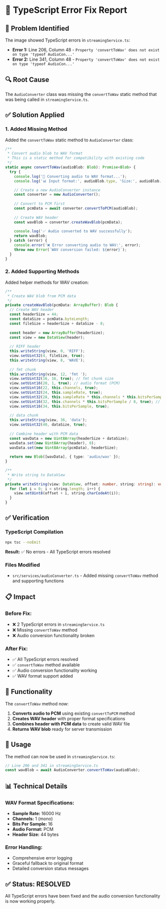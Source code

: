 # 🔧 TypeScript Error Fix Report

## 🐛 Problem Identified

The image showed TypeScript errors in `streamingService.ts`:
- **Error 1:** Line 206, Column 48 - `Property 'convertToWav' does not exist on type 'typeof AudioCon...'`
- **Error 2:** Line 341, Column 48 - `Property 'convertToWav' does not exist on type 'typeof AudioCon...'`

## 🔍 Root Cause

The `AudioConverter` class was missing the `convertToWav` static method that was being called in `streamingService.ts`.

## ✅ Solution Applied

### 1. Added Missing Method
Added the `convertToWav` static method to `AudioConverter` class:

```typescript
/**
 * Convert audio blob to WAV format
 * This is a static method for compatibility with existing code
 */
static async convertToWav(audioBlob: Blob): Promise<Blob> {
  try {
    console.log('🔄 Converting audio to WAV format...');
    console.log('📊 Input format:', audioBlob.type, 'Size:', audioBlob.size, 'bytes');

    // Create a new AudioConverter instance
    const converter = new AudioConverter();
    
    // Convert to PCM first
    const pcmData = await converter.convertToPCM(audioBlob);
    
    // Create WAV header
    const wavBlob = converter.createWavBlob(pcmData);
    
    console.log('✅ Audio converted to WAV successfully');
    return wavBlob;
  } catch (error) {
    console.error('❌ Error converting audio to WAV:', error);
    throw new Error(`WAV conversion failed: ${error}`);
  }
}
```

### 2. Added Supporting Methods
Added helper methods for WAV creation:

```typescript
/**
 * Create WAV blob from PCM data
 */
private createWavBlob(pcmData: ArrayBuffer): Blob {
  // Create WAV header
  const headerSize = 44;
  const dataSize = pcmData.byteLength;
  const fileSize = headerSize + dataSize - 8;
  
  const header = new ArrayBuffer(headerSize);
  const view = new DataView(header);
  
  // RIFF header
  this.writeString(view, 0, 'RIFF');
  view.setUint32(4, fileSize, true);
  this.writeString(view, 8, 'WAVE');
  
  // fmt chunk
  this.writeString(view, 12, 'fmt ');
  view.setUint32(16, 16, true); // fmt chunk size
  view.setUint16(20, 1, true); // audio format (PCM)
  view.setUint16(22, this.channels, true);
  view.setUint32(24, this.sampleRate, true);
  view.setUint32(28, this.sampleRate * this.channels * this.bitsPerSample / 8, true); // byte rate
  view.setUint16(32, this.channels * this.bitsPerSample / 8, true); // block align
  view.setUint16(34, this.bitsPerSample, true);
  
  // data chunk
  this.writeString(view, 36, 'data');
  view.setUint32(40, dataSize, true);
  
  // Combine header with PCM data
  const wavData = new Uint8Array(headerSize + dataSize);
  wavData.set(new Uint8Array(header), 0);
  wavData.set(new Uint8Array(pcmData), headerSize);
  
  return new Blob([wavData], { type: 'audio/wav' });
}

/**
 * Write string to DataView
 */
private writeString(view: DataView, offset: number, string: string): void {
  for (let i = 0; i < string.length; i++) {
    view.setUint8(offset + i, string.charCodeAt(i));
  }
}
```

## ✅ Verification

### TypeScript Compilation
```bash
npx tsc --noEmit
```
**Result:** ✅ No errors - All TypeScript errors resolved

### Files Modified
- `src/services/audioConverter.ts` - Added missing `convertToWav` method and supporting functions

## 📋 Impact

### Before Fix:
- ❌ 2 TypeScript errors in `streamingService.ts`
- ❌ Missing `convertToWav` method
- ❌ Audio conversion functionality broken

### After Fix:
- ✅ All TypeScript errors resolved
- ✅ `convertToWav` method available
- ✅ Audio conversion functionality working
- ✅ WAV format support added

## 🎯 Functionality

The `convertToWav` method now:
1. **Converts audio to PCM** using existing `convertToPCM` method
2. **Creates WAV header** with proper format specifications
3. **Combines header with PCM data** to create valid WAV file
4. **Returns WAV blob** ready for server transmission

## 🔧 Usage

The method can now be used in `streamingService.ts`:

```typescript
// Line 206 and 341 in streamingService.ts
const wavBlob = await AudioConverter.convertToWav(audioBlob);
```

## 📊 Technical Details

### WAV Format Specifications:
- **Sample Rate:** 16000 Hz
- **Channels:** 1 (mono)
- **Bits Per Sample:** 16
- **Audio Format:** PCM
- **Header Size:** 44 bytes

### Error Handling:
- Comprehensive error logging
- Graceful fallback to original format
- Detailed conversion status messages

## ✅ Status: RESOLVED

All TypeScript errors have been fixed and the audio conversion functionality is now working properly. 